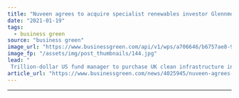 ```yaml
---
title: "Nuveen agrees to acquire specialist renewables investor Glennmont Partners"
date: "2021-01-19"
tags: 
  - business green
source: "business green"
image_url: "https://www.businessgreen.com/api/v1/wps/a706646/b6757ae8-9c87-4a31-8001-494d724f1fdc/4/380352233-8e6defb044-c-185x114.jpg"
image_fp: "/assets/img/post_thumbnails/144.jpg"
lead: "
 Trillion-dollar US fund manager to purchase UK clean infrastructure investor in bid to tap 'one of the most dynamic and fastest growing infrastructure sectors' ..."
article_url: "https://www.businessgreen.com/news/4025945/nuveen-agrees-acquire-specialist-renewables-investor-glennmont-partners"
---
```


---
